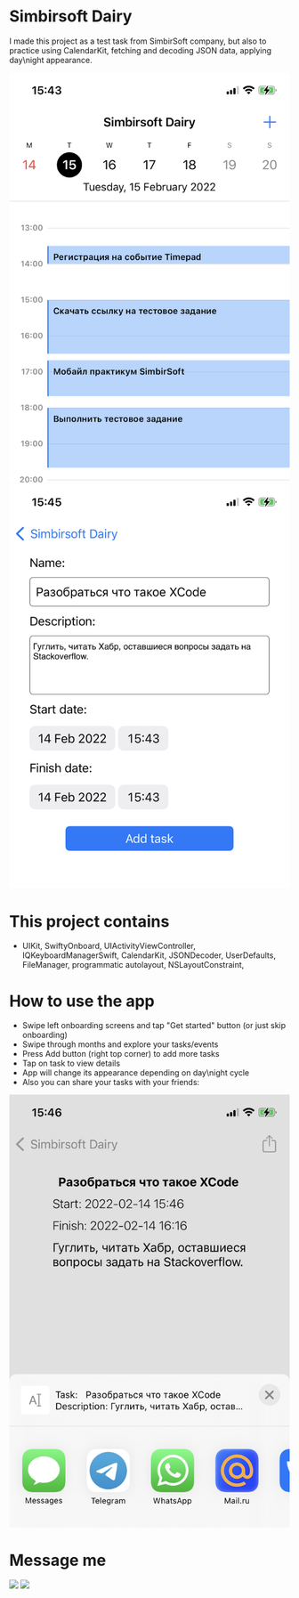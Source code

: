 # Simbirsoft Dairy

I made this project as a test task from SimbirSoft company, but also to practice using CalendarKit, fetching and decoding JSON data, applying day\night appearance.

![Simbirsoft Dairy](https://github.com/NickSagan/Simbirsoft-Dairy/blob/459d4e4fe60e45604481fedd47342ab92a582884/0.jpeg?raw=true)
![Simbirsoft Dairy](https://github.com/NickSagan/Simbirsoft-Dairy/blob/459d4e4fe60e45604481fedd47342ab92a582884/1.jpeg?raw=true)

# This project contains

* UIKit, SwiftyOnboard, UIActivityViewController, IQKeyboardManagerSwift, CalendarKit, JSONDecoder, UserDefaults, FileManager, programmatic autolayout, NSLayoutConstraint, 

# How to use the app

* Swipe left onboarding screens and tap "Get started" button (or just skip onboarding)
* Swipe through months and explore your tasks/events
* Press Add button (right top corner) to add more tasks
* Tap on task to view details
* App will change its appearance depending on day\night cycle
* Also you can share your tasks with your friends:

![Simbirsoft Dairy](https://github.com/NickSagan/Simbirsoft-Dairy/blob/459d4e4fe60e45604481fedd47342ab92a582884/2.jpeg?raw=true)

# Message me
[![](https://upload.wikimedia.org/wikipedia/commons/thumb/8/82/Telegram_logo.svg/64px-Telegram_logo.svg.png)](https://t.me/NickSagan)
[![](https://upload.wikimedia.org/wikipedia/commons/thumb/c/ca/LinkedIn_logo_initials.png/64px-LinkedIn_logo_initials.png)](https://www.linkedin.com/in/nicksagan/)
